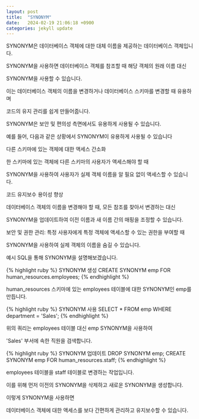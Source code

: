 ```yaml
---
layout: post
title:  "SYNONYM"
date:   2024-02-19 21:06:18 +0900
categories: jekyll update
---
```

SYNONYM은 데이터베이스 객체에 대한 대체 이름을 제공하는 데이터베이스 객체입니다. 

SYNONYM을 사용하면 데이터베이스 객체를 참조할 때 해당 객체의 원래 이름 대신

SYNONYM을 사용할 수 있습니다.

이는 데이터베이스 객체의 이름을 변경하거나 데이터베이스 스키마를 변경할 때 유용하며

코드의 유지 관리를 쉽게 만들어줍니다.

SYNONYM은 보안 및 편의성 측면에서도 유용하게 사용될 수 있습니다.

예를 들어, 다음과 같은 상황에서 SYNONYM이 유용하게 사용될 수 있습니다

<p>다른 스키마에 있는 객체에 대한 액세스 간소화</p>

한 스키마에 있는 객체에 다른 스키마의 사용자가 액세스해야 할 때

SYNONYM을 사용하여 사용자가 실제 객체 이름을 알 필요 없이 액세스할 수 있습니다.

<p>코드 유지보수 용이성 향상</p>

데이터베이스 객체의 이름을 변경해야 할 때, 모든 참조를 찾아서 변경하는 대신

SYNONYM을 업데이트하여 이전 이름과 새 이름 간의 매핑을 조정할 수 있습니다.

<p>보안 및 권한 관리: 특정 사용자에게 특정 객체에 액세스할 수 있는 권한을 부여할 때</p>

SYNONYM을 사용하여 실제 객체의 이름을 숨길 수 있습니다.

예시 SQL을 통해 SYNONYM을 설명해보겠습니다.

{% highlight ruby %}
SYNONYM 생성
CREATE SYNONYM emp FOR human_resources.employees;
{% endhighlight %}

human_resources 스키마에 있는 employees 테이블에 대한 SYNONYM인 emp를 만듭니다.

{% highlight ruby %}
SYNONYM 사용
SELECT * FROM emp WHERE department = 'Sales';
{% endhighlight %}

위의 쿼리는 employees 테이블 대신 emp SYNONYM을 사용하여 

'Sales' 부서에 속한 직원을 검색합니다.

{% highlight ruby %}
SYNONYM 업데이트
DROP SYNONYM emp;
CREATE SYNONYM emp FOR human_resources.staff;
{% endhighlight %}

employees 테이블을 staff 테이블로 변경하는 작업입니다. 

이를 위해 먼저 이전의 SYNONYM을 삭제하고 새로운 SYNONYM을 생성합니다.

이렇게 SYNONYM을 사용하면

데이터베이스 객체에 대한 액세스를 보다 간편하게 관리하고 유지보수할 수 있습니다.